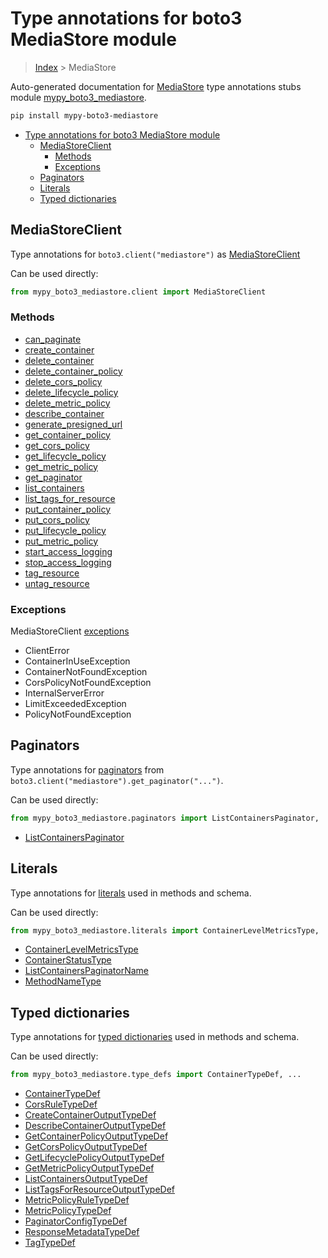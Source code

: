# Type annotations for boto3 MediaStore module

> [Index](..) > MediaStore

Auto-generated documentation for
[MediaStore](https://boto3.amazonaws.com/v1/documentation/api/1.17.73/reference/services/mediastore.html#MediaStore)
type annotations stubs module
[mypy_boto3_mediastore](https://pypi.org/project/mypy-boto3-mediastore/).

```bash
pip install mypy-boto3-mediastore
```

- [Type annotations for boto3 MediaStore module](#type-annotations-for-boto3-mediastore-module)
  - [MediaStoreClient](#mediastoreclient)
    - [Methods](#methods)
    - [Exceptions](#exceptions)
  - [Paginators](#paginators)
  - [Literals](#literals)
  - [Typed dictionaries](#typed-dictionaries)

## MediaStoreClient

Type annotations for `boto3.client("mediastore")` as
[MediaStoreClient](./client.md)

Can be used directly:

```python
from mypy_boto3_mediastore.client import MediaStoreClient
```

### Methods

- [can_paginate](./client.md#can_paginate)
- [create_container](./client.md#create_container)
- [delete_container](./client.md#delete_container)
- [delete_container_policy](./client.md#delete_container_policy)
- [delete_cors_policy](./client.md#delete_cors_policy)
- [delete_lifecycle_policy](./client.md#delete_lifecycle_policy)
- [delete_metric_policy](./client.md#delete_metric_policy)
- [describe_container](./client.md#describe_container)
- [generate_presigned_url](./client.md#generate_presigned_url)
- [get_container_policy](./client.md#get_container_policy)
- [get_cors_policy](./client.md#get_cors_policy)
- [get_lifecycle_policy](./client.md#get_lifecycle_policy)
- [get_metric_policy](./client.md#get_metric_policy)
- [get_paginator](./client.md#get_paginator)
- [list_containers](./client.md#list_containers)
- [list_tags_for_resource](./client.md#list_tags_for_resource)
- [put_container_policy](./client.md#put_container_policy)
- [put_cors_policy](./client.md#put_cors_policy)
- [put_lifecycle_policy](./client.md#put_lifecycle_policy)
- [put_metric_policy](./client.md#put_metric_policy)
- [start_access_logging](./client.md#start_access_logging)
- [stop_access_logging](./client.md#stop_access_logging)
- [tag_resource](./client.md#tag_resource)
- [untag_resource](./client.md#untag_resource)

### Exceptions

MediaStoreClient [exceptions](./client.md#exceptions)

- ClientError
- ContainerInUseException
- ContainerNotFoundException
- CorsPolicyNotFoundException
- InternalServerError
- LimitExceededException
- PolicyNotFoundException

## Paginators

Type annotations for [paginators](./paginators.md) from
`boto3.client("mediastore").get_paginator("...")`.

Can be used directly:

```python
from mypy_boto3_mediastore.paginators import ListContainersPaginator, ...
```

- [ListContainersPaginator](./paginators.md#listcontainerspaginator)

## Literals

Type annotations for [literals](./literals.md) used in methods and schema.

Can be used directly:

```python
from mypy_boto3_mediastore.literals import ContainerLevelMetricsType, ...
```

- [ContainerLevelMetricsType](./literals.md#containerlevelmetricstype)
- [ContainerStatusType](./literals.md#containerstatustype)
- [ListContainersPaginatorName](./literals.md#listcontainerspaginatorname)
- [MethodNameType](./literals.md#methodnametype)

## Typed dictionaries

Type annotations for [typed dictionaries](./type_defs.md) used in methods and
schema.

Can be used directly:

```python
from mypy_boto3_mediastore.type_defs import ContainerTypeDef, ...
```

- [ContainerTypeDef](./type_defs.md#containertypedef)
- [CorsRuleTypeDef](./type_defs.md#corsruletypedef)
- [CreateContainerOutputTypeDef](./type_defs.md#createcontaineroutputtypedef)
- [DescribeContainerOutputTypeDef](./type_defs.md#describecontaineroutputtypedef)
- [GetContainerPolicyOutputTypeDef](./type_defs.md#getcontainerpolicyoutputtypedef)
- [GetCorsPolicyOutputTypeDef](./type_defs.md#getcorspolicyoutputtypedef)
- [GetLifecyclePolicyOutputTypeDef](./type_defs.md#getlifecyclepolicyoutputtypedef)
- [GetMetricPolicyOutputTypeDef](./type_defs.md#getmetricpolicyoutputtypedef)
- [ListContainersOutputTypeDef](./type_defs.md#listcontainersoutputtypedef)
- [ListTagsForResourceOutputTypeDef](./type_defs.md#listtagsforresourceoutputtypedef)
- [MetricPolicyRuleTypeDef](./type_defs.md#metricpolicyruletypedef)
- [MetricPolicyTypeDef](./type_defs.md#metricpolicytypedef)
- [PaginatorConfigTypeDef](./type_defs.md#paginatorconfigtypedef)
- [ResponseMetadataTypeDef](./type_defs.md#responsemetadatatypedef)
- [TagTypeDef](./type_defs.md#tagtypedef)
